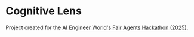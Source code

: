 # Cognitive Lens

Project created for the [AI Engineer World's Fair Agents Hackathon (2025)](https://cerebralvalley.ai/e/aiewf-hackathon-2025).
